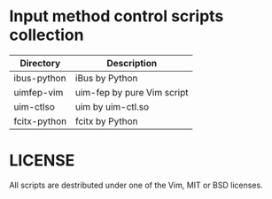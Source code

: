 # Input method control scripts collection

Directory   | Description
------------|----------------------------
ibus-python | iBus by Python
uimfep-vim  | uim-fep by pure Vim script
uim-ctlso   | uim by uim-ctl.so
fcitx-python| fcitx by Python

# LICENSE

All scripts are destributed under one of the Vim, MIT or BSD licenses.
